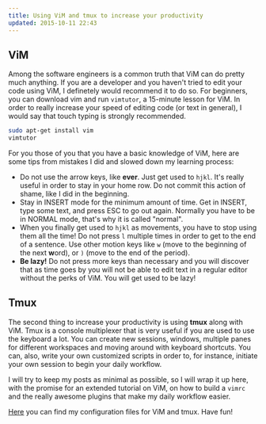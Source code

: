```yaml
---
title: Using ViM and tmux to increase your productivity
updated: 2015-10-11 22:43
---
```


## ViM

Among the software engineers is a common truth that ViM can do pretty much anything. If you are a developer and you haven't tried to edit your code using ViM, I definetely would recommend it to do so. For beginners, you can download vim and run `vimtutor`, a 15-minute lesson for ViM. In order to really increase your speed of editing code (or text in general), I would say that touch typing is strongly recommended.

```bash
sudo apt-get install vim
vimtutor
```

For you those of you that you have a basic knowledge of ViM, here are some tips from mistakes I did and slowed down my learning process:

  * Do not use the arrow keys, like **ever**. Just get used to `hjkl`. It's really useful in order to stay in your home row. Do not commit this action of shame, like I did in the beginning.
  * Stay in INSERT mode for the minimum amount of time. Get in INSERT, type some text, and press ESC to go out again. Normally you have to be in NORMAL mode, that's why it is called "normal".
  * When you finally get used to ``hjkl`` as movements, you have to stop using them all the time! Do not press `l` multiple times in order to get to the end of a sentence. Use other motion keys like `w` (move to the beginning of the next **w**ord), or `)` (move to the end of the period).
  * **Be lazy!** Do not press more keys than necessary and you will discover that as time goes by you will not be able to edit text in a regular editor without the perks of ViM. You will get used to be lazy!

## Tmux

The second thing to increase your productivity is using **tmux** along with ViM. Tmux is a console multiplexer that is very useful if you are used to use the keyboard a lot. You can create new sessions, windows, multiple panes for different workspaces and moving around with keyboard shortcuts. You can, also, write your own customized scripts in order to, for instance, initiate your own session to begin your daily workflow.

I will try to keep my posts as minimal as possible, so I will wrap it up here, with the promise for an extended tutorial on ViM, on how to build a `vimrc` and the really awesome plugins that make my daily workflow easier.

[Here](http://github.com/isaran/dotfiles) you can find my configuration files for ViM and tmux. Have fun!
